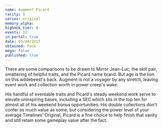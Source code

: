 ```yaml
---
name: Augment Picard
rarity: 5
series: original
memory_alpha:
bigbook_tier: 8
events: 32
in_portal: true
date: 03/04/2017
obtained: Pack
mega: false
published: true
---
```


There are some comparisons to be drawn to Mirror Jean-Luc; the skill pair, smattering of helpful traits, and the Picard name brand. But age is the lion on this wildebeest's back. Augment is not a voyager by any stretch, leaving event work and collection worth in power creep's wake.

His handful of eventable traits and Picard's steady weekend work serve to elevate uninspiring bases, including a SEC which sits in the top ten for almost all of his weekend bonus opportunities. His double collections don't confer as much value as some, but considering the power level of your average Timelines' Original, Picard is a fine choice to help finish that vanity and still retain some gameplay value after the fact.
